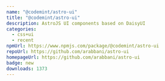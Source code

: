 ```yaml
---
name: "@codemint/astro-ui"
title: "@codemint/astro-ui"
description: AstroJS UI components based on DaisyUI
categories:
  - css+ui
  - recent
npmUrl: https://www.npmjs.com/package/@codemint/astro-ui
repoUrl: https://github.com/arabbani/astro-ui
homepageUrl: https://github.com/arabbani/astro-ui
badge: new
downloads: 1373
---
```

